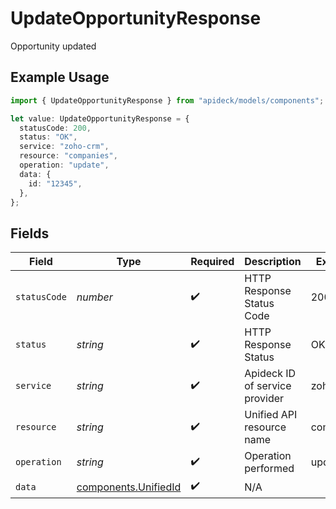 # UpdateOpportunityResponse

Opportunity updated

## Example Usage

```typescript
import { UpdateOpportunityResponse } from "apideck/models/components";

let value: UpdateOpportunityResponse = {
  statusCode: 200,
  status: "OK",
  service: "zoho-crm",
  resource: "companies",
  operation: "update",
  data: {
    id: "12345",
  },
};
```

## Fields

| Field                                                        | Type                                                         | Required                                                     | Description                                                  | Example                                                      |
| ------------------------------------------------------------ | ------------------------------------------------------------ | ------------------------------------------------------------ | ------------------------------------------------------------ | ------------------------------------------------------------ |
| `statusCode`                                                 | *number*                                                     | :heavy_check_mark:                                           | HTTP Response Status Code                                    | 200                                                          |
| `status`                                                     | *string*                                                     | :heavy_check_mark:                                           | HTTP Response Status                                         | OK                                                           |
| `service`                                                    | *string*                                                     | :heavy_check_mark:                                           | Apideck ID of service provider                               | zoho-crm                                                     |
| `resource`                                                   | *string*                                                     | :heavy_check_mark:                                           | Unified API resource name                                    | companies                                                    |
| `operation`                                                  | *string*                                                     | :heavy_check_mark:                                           | Operation performed                                          | update                                                       |
| `data`                                                       | [components.UnifiedId](../../models/components/unifiedid.md) | :heavy_check_mark:                                           | N/A                                                          |                                                              |